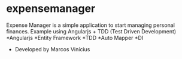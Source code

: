 # expensemanager
Expense Manager is a simple application to start managing personal finances.
Example using Angularjs + TDD (Test Driven Development)
*Angularjs
*Entity Framework
*TDD
*Auto Mapper
*DI
 - Developed by Marcos Vinícius
